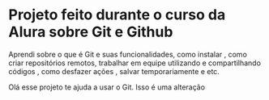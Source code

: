 # Projeto feito durante o curso da Alura sobre Git e Github<br>
Aprendi sobre o que é Git e suas funcionalidades, como instalar , como criar repositórios remotos, trabalhar em equipe utilizando e compartilhando códigos , como desfazer ações , salvar temporariamente e etc.<br>

Olá esse projeto te ajuda a usar o Git.
Isso é uma alteração
